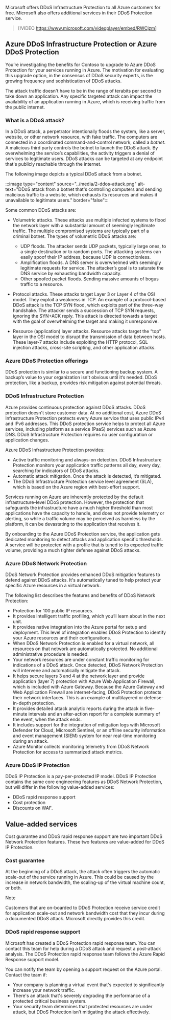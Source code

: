 Microsoft offers DDoS Infrastructure Protection to all Azure customers for free. Microsoft also offers additional services in their DDoS Protection service.

> [!VIDEO https://www.microsoft.com/videoplayer/embed/RWCjzm]

## Azure DDoS Infrastructure Protection or Azure DDoS Protection

You’re investigating the benefits for Contoso to upgrade to Azure DDoS Protection for your services running in Azure. The motivation for evaluating this upgrade option, in the consensus of DDoS security experts, is the growing frequency and sophistication of DDoS attacks.

The attack traffic doesn't have to be in the range of terabits per second to take down an application. Any specific targeted attack can impact the availability of an application running in Azure, which is receiving traffic from the public internet.

### What is a DDoS attack?

In a DDoS attack, a perpetrator intentionally floods the system, like a server, website, or other network resource, with fake traffic. The computers are connected in a coordinated command-and-control network, called a *botnet*. A malicious third party controls the botnet to launch the DDoS attack. By overwhelming the service’s capabilities, the activity triggers a denial of services to legitimate users. DDoS attacks can be targeted at any endpoint that's publicly reachable through the internet.

The following image depicts a typical DDoS attack from a botnet.

:::image type="content" source="../media/2-ddos-attack.png" alt-text="DDoS attack from a botnet that's controlling computers and sending malicious traffic to a website, which exhausts its resources and makes it unavailable to legitimate users." border="false":::

Some common DDoS attacks are:

- Volumetric attacks. These attacks use multiple infected systems to flood the network layer with a substantial amount of seemingly legitimate traffic. The multiple compromised systems are typically part of a criminal botnet. The types of volumetric DDoS attacks are:

  - UDP floods. The attacker sends UDP packets, typically large ones, to a single destination or to random ports. The attacking systems can easily spoof their IP address, because UDP is connectionless.
  - Amplification floods. A DNS server is overwhelmed with seemingly legitimate requests for service. The attacker’s goal is to saturate the DNS service by exhausting bandwidth capacity.
  - Other spoofed packet floods. Sending massive amounts of bogus traffic to a resource.

- Protocol attacks. These attacks target Layer 3 or Layer 4 of the OSI model. They exploit a weakness in TCP. An example of a protocol-based DDoS attack is the TCP SYN flood, which exploits part of the three-way handshake. The attacker sends a succession of TCP SYN requests, ignoring the SYN+ACK reply. This attack is directed towards a target with the goal of overwhelming the target and making it unresponsive.
- Resource (application) layer attacks. Resource attacks target the “top” layer in the OSI model to disrupt the transmission of data between hosts. These layer-7 attacks include exploiting the HTTP protocol, SQL injection attacks, cross-site scripting, and other application attacks.

### Azure DDoS Protection offerings

DDoS protection is similar to a secure and functioning backup system. A backup’s value to your organization isn't obvious until it’s needed. DDoS protection, like a backup, provides risk mitigation against potential threats.

### DDoS Infrastructure Protection

Azure provides continuous protection against DDoS attacks. DDoS protection doesn't store customer data. At no additional cost, Azure DDoS Infrastructure Protection protects every Azure service that uses public IPv4 and IPv6 addresses. This DDoS protection service helps to protect all Azure services, including platform as a service (PaaS) services such as Azure DNS. DDoS Infrastructure Protection requires no user configuration or application changes.

Azure DDoS Infrastructure Protection provides:

- Active traffic monitoring and always-on detection. DDoS Infrastructure Protection monitors your application traffic patterns all day, every day, searching for indicators of DDoS attacks.
- Automatic attack mitigation. Once the attack is detected, it’s mitigated.
- The DDoS Infrastructure Protection service level agreement (SLA), which is based on the Azure region with best-effort support.

Services running on Azure are inherently protected by the default infrastructure-level DDoS protection. However, the protection that safeguards the infrastructure have a much higher threshold than most applications have the capacity to handle, and does not provide telemetry or alerting, so while a traffic volume may be perceived as harmless by the platform, it can be devastating to the application that receives it.

By onboarding to the Azure DDoS Protection service, the application gets dedicated monitoring to detect attacks and application specific thresholds. A service will be protected with a profile that is tuned to its expected traffic volume, providing a much tighter defense against DDoS attacks.

### Azure DDoS Network Protection

DDoS Network Protection provides enhanced DDoS mitigation features to defend against DDoS attacks. It's automatically tuned to help protect your specific Azure resources in a virtual network.

The following list describes the features and benefits of DDoS Network Protection:

- Protection for 100 public IP resources.
- It provides intelligent traffic profiling, which you’ll learn about in the next unit.
- It provides native integration into the Azure portal for setup and deployment. This level of integration enables DDoS Protection to identify your Azure resources and their configurations.
- When DDoS Network Protection is enabled for a virtual network, all resources on that network are automatically protected. No additional administrative procedure is needed.
- Your network resources are under constant traffic monitoring for indications of a DDoS attack. Once detected, DDoS Network Protection will intervene and automatically mitigate the attack.
- It helps secure layers 3 and 4 at the network layer and provide application (layer 7) protection with Azure Web Application Firewall, which is included with Azure Gateway. Because the Azure Gateway and Web Application Firewall are internet-facing, DDoS Protection protects their network interfaces. This is an example of multilayered or defense-in-depth protection.
- It provides detailed attack analytic reports during the attack in five-minute intervals and an after-action report for a complete summary of the event, when the attack ends.
- It includes support for the integration of mitigation logs with Microsoft Defender for Cloud, Microsoft Sentinel, or an offline security information and event management (SIEM) system for near real-time monitoring during an attack.
- Azure Monitor collects monitoring telemetry from DDoS Network Protection for access to summarized attack metrics.

### Azure DDoS IP Protection

DDoS IP Protection is a pay-per-protected IP model. DDoS IP Protection contains the same core engineering features as DDoS Network Protection, but will differ in the following value-added services:

- DDoS rapid response support
- Cost protection
- Discounts on WAF.

## Value-added services

Cost guarantee and DDoS rapid response support are two important DDoS Network Protection features. These two features are value-added for DDoS IP Protection.

### Cost guarantee

At the beginning of a DDoS attack, the attack often triggers the automatic scale-out of the service running in Azure. This could be caused by the increase in network bandwidth, the scaling-up of the virtual machine count, or both.

> [!NOTE]
> Customers that are on-boarded to DDoS Protection receive service credit for application scale-out and network bandwidth cost that they incur during a documented DDoS attack. Microsoft directly provides this credit.

### DDoS rapid response support

Microsoft has created a DDoS Protection rapid response team. You can contact this team for help during a DDoS attack and request a post-attack analysis. The DDoS Protection rapid response team follows the Azure Rapid Response support model.

You can notify the team by opening a support request on the Azure portal. Contact the team if:

- Your company is planning a virtual event that's expected to significantly increase your network traffic.
- There's an attack that's severely degrading the performance of a protected critical business system.
- Your security team determines that protected resources are under attack, but DDoS Protection isn’t mitigating the attack effectively.
